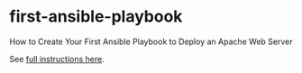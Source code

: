 # first-ansible-playbook
How to Create Your First Ansible Playbook to Deploy an Apache Web Server

See [full instructions here](https://linuxelite.com.br/blog/ansible-playbook/).
